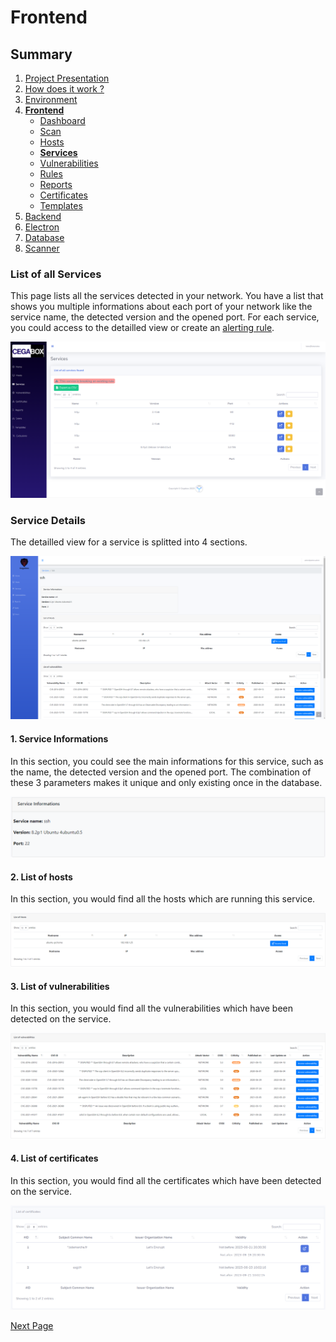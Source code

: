 # Frontend

## Summary

1. [Project Presentation](project.html)
2. [How does it work ?](working.html)
3. [Environment](env.html)
4. [**Frontend**](front.html)
   * [Dashboard](front.html)
   * [Scan](scan.html)
   * [Hosts](hosts.html)
   * [**Services**](services.html)
   * [Vulnerabilities](vulnerabilities.html)
   * [Rules](rules.html)
   * [Reports](reports.html)
   * [Certificates](certificates.html)
   * [Templates](templates.html)
5. [Backend](back.html)
6. [Electron](electron.html)
7. [Database](database.html)
8. [Scanner](scanner.html)

### List of all Services

This page lists all the services detected in your network. You have a list that shows you multiple informations about each port of your network like the service name, the detected version and the opened port. For each service, you could access to the detailled view or create an [alerting rule](rules.html).

![Cegabox Services](./img/cegabox-services.png)

### Service Details

The detailled view for a service is splitted into 4 sections.

![Cegabox Service](./img/cegabox-service.png)

#### 1. Service Informations

In this section, you could see the main informations for this service, such as the name, the detected version and the opened port. The combination of these 3 parameters makes it unique and only existing once in the database.

![Cegabox Service Informations](./img/cegabox-service-informations.png)

#### 2. List of hosts

In this section, you would find all the hosts which are running this service.

![Cegabox List of hosts](./img/cegabox-service-hosts.png)

#### 3. List of vulnerabilities

In this section, you would find all the vulnerabilities which have been detected on the service.

![Cegabox List of Vulnerabilities](./img/cegabox-service-vulnerabilities.png)

#### 4. List of certificates

In this section, you would find all the certificates which have been detected on the service.

![Cegabox List of Certificates](./img/cegabox-service-certificates.png)

[Next Page](vulnerabilities.html)
